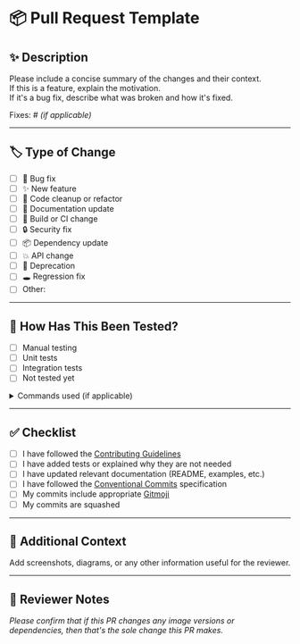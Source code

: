 # 📦 Pull Request Template

<!-- If this is your first PR, welcome! Please make sure you read the [contributing guidelines](../CONTRIBUTING.md). -->


## ✨ Description

Please include a concise summary of the changes and their context.  
If this is a feature, explain the motivation.  
If it's a bug fix, describe what was broken and how it's fixed.

Fixes: #<issue-number> _(if applicable)_

---

## 🏷️ Type of Change

<!-- Add X in the box below -->

- [ ] 🐛 Bug fix
- [ ] ✨ New feature
- [ ] 🧹 Code cleanup or refactor
- [ ] 📝 Documentation update
- [ ] 🔧 Build or CI change
- [ ] 🔒 Security fix
- [ ] 📦 Dependency update
- [ ] 💥 API change
- [ ] 🧊 Deprecation
- [ ] 🕳️ Regression fix
- [ ] Other: <!-- specify -->

---

## 🧪 How Has This Been Tested?

- [ ] Manual testing
- [ ] Unit tests
- [ ] Integration tests
- [ ] Not tested yet

<details>
<summary>Commands used (if applicable)</summary>

```bash
# Example
my-cli-tool build --verbose
my-cli-tool test
````

</details>

---

## ✅ Checklist

* [ ] I have followed the [Contributing Guidelines](CONTRIBUTING.md)
* [ ] I have added tests or explained why they are not needed
* [ ] I have updated relevant documentation (README, examples, etc.)
* [ ] I have followed the [Conventional Commits](https://www.conventionalcommits.org/) specification
* [ ] My commits include appropriate [Gitmoji](https://gitmoji.dev/)
* [ ] My commits are squashed

---

## 📎 Additional Context

Add screenshots, diagrams, or any other information useful for the reviewer.

---

## 🙏 Reviewer Notes

<!-- Optional guidance for the reviewer, e.g., focus area, known tradeoffs -->

*Please confirm that if this PR changes any image versions or dependencies, then that's the sole change this PR makes.*